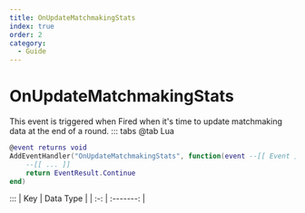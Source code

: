 ```yaml
---
title: OnUpdateMatchmakingStats
index: true
order: 2
category:
  - Guide
---
```


# OnUpdateMatchmakingStats
This event is triggered when Fired when it's time to update matchmaking data at the end of a round.
::: tabs
@tab Lua
```lua
@event returns void
AddEventHandler("OnUpdateMatchmakingStats", function(event --[[ Event ]])
    --[[ ... ]]
    return EventResult.Continue
end)
```

:::
| Key | Data Type |
| :-: | :-------: |